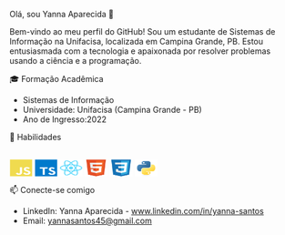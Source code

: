 
 Olá, sou Yanna Aparecida 👋

Bem-vindo ao meu perfil do GitHub! Sou um estudante de Sistemas de Informação na Unifacisa, localizada em Campina Grande, PB. Estou entusiasmada com a tecnologia e apaixonada por resolver problemas usando a ciência e a programação.

🎓 Formação Acadêmica

  - Sistemas de Informação
  - Universidade: Unifacisa (Campina Grande - PB)
  - Ano de Ingresso:2022

 🚀 Habilidades
<div style="display: inline_block"><br>
  <img align="center" alt="Yanna-Js" height="30" width="40" src="https://raw.githubusercontent.com/devicons/devicon/master/icons/javascript/javascript-plain.svg">
  <img align="center" alt="Yanna-Ts" height="30" width="40" src="https://raw.githubusercontent.com/devicons/devicon/master/icons/typescript/typescript-plain.svg">
  <img align="center" alt="Yanna-React" height="30" width="40" src="https://raw.githubusercontent.com/devicons/devicon/master/icons/react/react-original.svg">
  <img align="center" alt="Yanna-HTML" height="30" width="40" src="https://raw.githubusercontent.com/devicons/devicon/master/icons/html5/html5-original.svg">
  <img align="center" alt="Yanna-CSS" height="30" width="40" src="https://raw.githubusercontent.com/devicons/devicon/master/icons/css3/css3-original.svg">
  <img align="center" alt="Yanna-Python" height="30" width="40" src="https://raw.githubusercontent.com/devicons/devicon/master/icons/python/python-original.svg">
</div>


 📫 Conecte-se comigo

- LinkedIn: Yanna Aparecida - www.linkedin.com/in/yanna-santos
- Email: yannasantos45@gmail.com


